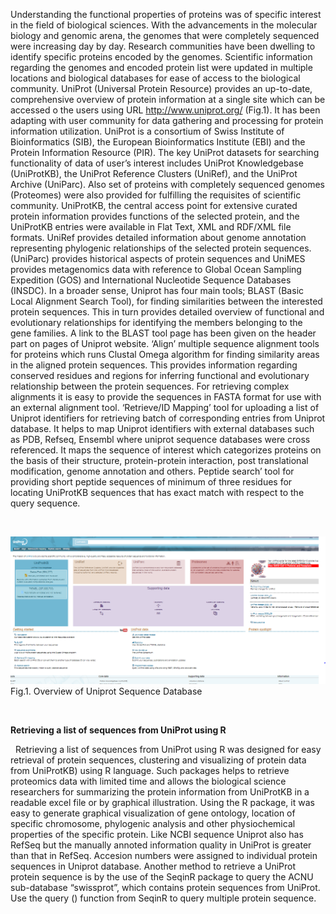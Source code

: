 Understanding the functional properties of proteins was of specific interest in the field of biological sciences. With the advancements in the molecular biology and genomic arena, the genomes that were completely sequenced were increasing day by day. Research communities have been dwelling to identify specific proteins encoded by the genomes. Scientific information regarding the genomes and encoded protein list were updated in multiple locations and biological databases for ease of access to the biological community. UniProt (Universal Protein Resource) provides an up-to-date, comprehensive overview of protein information at a single site which can be accessed o the users using URL http://www.uniprot.org/ (Fig.1).  It has been adapting with user community for data gathering and processing for protein information utilization. UniProt is a consortium of Swiss Institute of Bioinformatics (SIB), the European Bioinformatics Institute (EBI) and the Protein Information Resource (PIR). The key UniProt datasets for searching functionality of data of user’s interest includes UniProt Knowledgebase (UniProtKB), the UniProt Reference Clusters (UniRef), and the UniProt Archive (UniParc). Also set of proteins with completely sequenced genomes (Proteomes) were also provided for fulfilling the requisites of scientific community. UniProtKB, the central access point for extensive curated protein information provides functions of the selected protein, and the UniProtKB entries were available in Flat Text, XML and RDF/XML file formats.  UniRef provides detailed information about genome annotation representing phylogenic relationships of the selected protein sequences.   (UniParc) provides historical aspects of protein sequences and UniMES provides  metagenomics data with reference to Global Ocean Sampling Expedition (GOS) and International Nucleotide Sequence Databases (INSDC). 
In a broader sense, Uniprot has four main tools;
BLAST (Basic Local Alignment Search Tool), for finding similarities between the interested protein sequences. This in turn provides detailed overview of functional and evolutionary relationships for identifying the members belonging to the gene families. A link to the BLAST tool page has been given on the header part on pages of Uniprot website. 
‘Align’ multiple sequence alignment tools for proteins which runs Clustal Omega algorithm for finding similarity areas in the aligned protein sequences. This provides information regarding conserved residues and regions for inferring functional and evolutionary relationship between the protein sequences. For retrieving complex alignments it is easy to provide the sequences in FASTA format for use with an external alignment tool.
 ‘Retrieve/ID Mapping’ tool for uploading a list of Uniprot identifiers for retrieving batch of corresponding entries from Uniprot database. It helps to map Uniprot identifiers with external databases such as PDB, Refseq, Ensembl where uniprot sequence databases were cross referenced. It maps the sequence of interest which categorizes proteins on the basis of their structure, protein-protein interaction, post translational modification, genome annotation and others. 
Peptide search’ tool for providing short peptide sequences of minimum of three residues for locating UniProtKB sequences that has exact match with respect to the query sequence. 

&nbsp;

<center><img src="images/uniprot1.png" title="" /></center>
 Fig.1. Overview of Uniprot Sequence Database
 
 &ensp;
 
 **Retrieving a list of sequences from UniProt using R**
 
&nbsp;
Retrieving a list of sequences from UniProt using R was designed for easy retrieval of protein sequences, clustering and visualizing of protein data from UniProtKB) using R language. Such packages helps to retrieve proteomics data with limited time and allows the biological science researchers for summarizing the protein information from UniProtKB in a readable excel file or by graphical illustration. Using the R package, it was easy to generate graphical visualization of gene ontology, location of specific chromosome, phylogenic analysis and other physiochemical properties of the specific protein. Like NCBI sequence Uniprot also has RefSeq but the manually annoted information quality in UniProt is greater than that in RefSeq. Accesion numbers were assigned to individual protein sequences in Uniprot database. Another method to retrieve a UniProt protein sequence is by the use of the SeqinR package to query the ACNU sub-database “swissprot”, which contains protein sequences from UniProt.  Use the query () function from SeqinR to query multiple protein sequence. 


